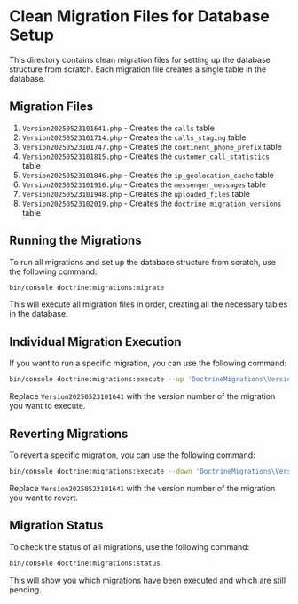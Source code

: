 # Clean Migration Files for Database Setup

This directory contains clean migration files for setting up the database structure from scratch. Each migration file creates a single table in the database.

## Migration Files

1. `Version20250523101641.php` - Creates the `calls` table
2. `Version20250523101714.php` - Creates the `calls_staging` table
3. `Version20250523101747.php` - Creates the `continent_phone_prefix` table
4. `Version20250523101815.php` - Creates the `customer_call_statistics` table
5. `Version20250523101846.php` - Creates the `ip_geolocation_cache` table
6. `Version20250523101916.php` - Creates the `messenger_messages` table
7. `Version20250523101948.php` - Creates the `uploaded_files` table
8. `Version20250523102019.php` - Creates the `doctrine_migration_versions` table

## Running the Migrations

To run all migrations and set up the database structure from scratch, use the following command:

```bash
bin/console doctrine:migrations:migrate
```

This will execute all migration files in order, creating all the necessary tables in the database.

## Individual Migration Execution

If you want to run a specific migration, you can use the following command:

```bash
bin/console doctrine:migrations:execute --up 'DoctrineMigrations\Version20250523101641'
```

Replace `Version20250523101641` with the version number of the migration you want to execute.

## Reverting Migrations

To revert a specific migration, you can use the following command:

```bash
bin/console doctrine:migrations:execute --down 'DoctrineMigrations\Version20250523101641'
```

Replace `Version20250523101641` with the version number of the migration you want to revert.

## Migration Status

To check the status of all migrations, use the following command:

```bash
bin/console doctrine:migrations:status
```

This will show you which migrations have been executed and which are still pending.